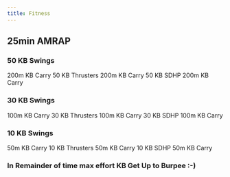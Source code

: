 ```yaml
---
title: Fitness
---
```


## 25min AMRAP
### 50 KB Swings
200m KB Carry
 50 KB Thrusters
 200m KB Carry
 50 KB SDHP
 200m KB Carry
### 30 KB Swings 
100m KB Carry 
30 KB Thrusters 
100m KB Carry 
30 KB SDHP 
100m KB Carry
### 10 KB Swings 
50m KB Carry 
10 KB Thrusters 
50m KB Carry 
10 KB SDHP 
50m KB Carry
### In Remainder of time max effort KB Get Up to Burpee :-)
